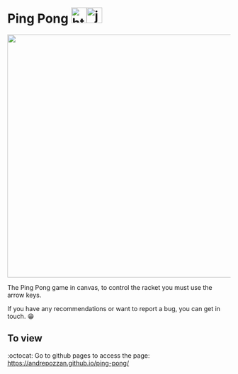 # Ping Pong <img aling="center" alt="html" height="35" width="35" src="https://cdn.jsdelivr.net/gh/devicons/devicon/icons/html5/html5-plain.svg"><img aling="center" alt="js" height="35" width="35" src="https://cdn.jsdelivr.net/gh/devicons/devicon/icons/javascript/javascript-plain.svg">

<img width="550px" src="https://user-images.githubusercontent.com/85946447/182909793-864d6c08-bd51-479c-8fa1-26baf208d792.gif">

The Ping Pong game in canvas, to control the racket you must use the arrow keys.

If you have any recommendations or want to report a bug, you can get in touch. :grin:

## To view

:octocat: Go to github pages to access the page: <a href="https://andrepozzan.github.io/ping-pong/" target="_blank">https://andrepozzan.github.io/ping-pong/</a>
